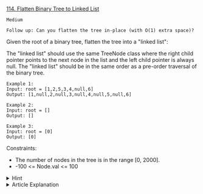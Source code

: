 [114. Flatten Binary Tree to Linked List](https://leetcode.com/problems/flatten-binary-tree-to-linked-list/)

`Medium`

`Follow up: Can you flatten the tree in-place (with O(1) extra space)?`

Given the root of a binary tree, flatten the tree into a "linked list":

The "linked list" should use the same TreeNode class where the right child pointer points to the next node in the list and the left child pointer is always null.
The "linked list" should be in the same order as a pre-order traversal of the binary tree.
 
```
Example 1:
Input: root = [1,2,5,3,4,null,6]
Output: [1,null,2,null,3,null,4,null,5,null,6]

Example 2:
Input: root = []
Output: []

Example 3:
Input: root = [0]
Output: [0]
```

Constraints:

- The number of nodes in the tree is in the range [0, 2000].
- -100 <= Node.val <= 100

<details>
<summary>Hint</summary>

If you notice carefully in the flattened tree, each node's right child points to the next node of a pre-order traversal.
</details>

<details>
<summary>Article Explanation</summary>

[東哥帶你刷二叉樹](https://labuladong.github.io/algo/2/21/37/)
</details>